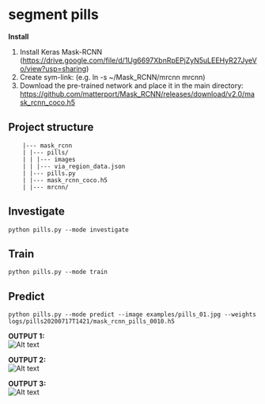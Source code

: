 # segment pills

**Install**
1. Install Keras Mask-RCNN (https://drive.google.com/file/d/1Ug6697XbnRpEPjZyN5uLEEHyR27JyeVo/view?usp=sharing)
2. Create sym-link: (e.g. ln -s ~/Mask_RCNN/mrcnn mrcnn)
3. Download the pre-trained network and place it in the main directory: https://github.com/matterport/Mask_RCNN/releases/download/v2.0/mask_rcnn_coco.h5


## Project structure
```
    |--- mask_rcnn
    | |--- pills/
    | | |--- images
    | | |--- via_region_data.json
    | |--- pills.py
    | |--- mask_rcnn_coco.h5
    | |--- mrcnn/
```


## Investigate
```python pills.py --mode investigate```

## Train
```python pills.py --mode train```

## Predict
```python pills.py --mode predict --image examples/pills_01.jpg --weights logs/pills20200717T1421/mask_rcnn_pills_0010.h5```

**OUTPUT 1:**\
![Alt text](readme/output_pills_01.png?raw=true "Title")

**OUTPUT 2:**\
![Alt text](readme/output_pills_02.png?raw=true "Title")

**OUTPUT 3:**\
![Alt text](readme/output_pills_03.png?raw=true "Title")
